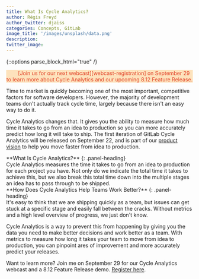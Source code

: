 ```yaml
---
title: What Is Cycle Analytics?
author: Régis Freyd
author_twitter: djaiss
categories: Concepts, GitLab 
image_title: '/images/unsplash/data.png'
description:
twitter_image:
---
```


{::options parse_block_html="true" /}
<p  class="alert alert-orange" style="background-color: rgba(252,163,38,.3);
    border-color: rgba(252,163,38,.3); color: rgb(226,67,41) !important; text-align: center;"> &nbsp;&nbsp;
    <i class="fa fa-gitlab" style="color:rgb(107,79,187); font-size:.85em" aria-hidden="true"></i>
    &nbsp;&nbsp;
    [Join us for our next webcast][webcast-registration] on September 29 to learn more about Cycle Analytics
    and our upcoming 8.12 Feature Release.
</p>

Time to market is quickly becoming one of the most important, competitive factors for software developers. However, the majority of development teams don't actually track cycle time, largely because there isn't an easy way to do it. 

Cycle Analytics changes that. It gives you the ability to measure how much time it takes to go from an idea to production so you can more accurately predict how long it will take to ship. The first iteration of GitLab Cycle Analytics will be released on September 22, and is part of our [product vision][vision] to help you move faster from idea to production. 

<div class="panel panel-info">
**What Is Cycle Analytics?**
{: .panel-heading}
<div class="panel-body">
Cycle Analytics measures the time it takes to go from an idea to production for each project you have. Not only do we indicate the total time it takes to achieve this, but we also break this total time down into the multiple stages an idea has to pass through to be shipped. 
</div>
</div>


<div class="panel panel-info">
**How Does Cycle Analytics Help Teams Work Better?**
{: .panel-heading}
<div class="panel-body">
It's easy to think that we are shipping quickly as a team, but issues can get stuck at a specific stage and easily fall between the cracks. Without metrics and a high level overview of progress, we just don't know. 

Cycle Analytics is a way to prevent this from happening by giving you the data you need to make better decisions and work better as a team. With metrics to measure how long it takes your team to move from idea to production, you can pinpoint ares of improvement and more accurately predict your releases. 
</div>
</div>

Want to learn more? Join me on September 29 for our Cycle Analytics webcast and a 8.12 Feature Release demo. [Register here][webcast-registration].


<!-- identifiers -->
[webcast-registration]: https://Page.gitlab.com/20160922_CycleAnalyticsWebcast.html
[master-plan-recap-post]: https://about.gitlab.com/2016/09/14/gitlab-live-event-recap/
[vision]: https://about.gitlab.com/direction/#scope

<!-- cover image: https://unsplash.com/photos/t5BvA-Q_m_Y -->